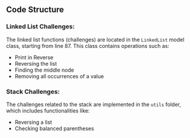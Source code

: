 ## Code Structure

### Linked List Challenges:
The linked list functions (challenges) are located in the `LinkedList` model class, starting from line 87. This class contains operations such as:
- Print in Reverse 
- Reversing the list
- Finding the middle node
- Removing all occurrences of a value

### Stack Challenges:
The challenges related to the stack are implemented in the `utils` folder, which includes functionalities like:
- Reversing a list
- Checking balanced parentheses

